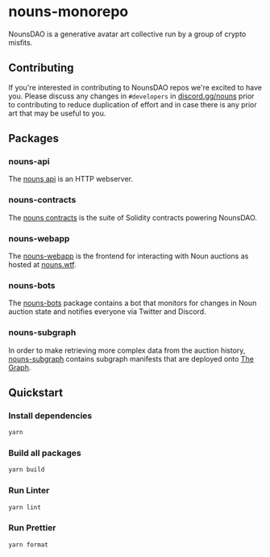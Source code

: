 # nouns-monorepo

NounsDAO is a generative avatar art collective run by a group of crypto misfits.

## Contributing

If you're interested in contributing to NounsDAO repos we're excited to have you. Please discuss any changes in `#developers` in [discord.gg/nouns](https://discord.gg/nouns) prior to contributing to reduce duplication of effort and in case there is any prior art that may be useful to you.

## Packages

### nouns-api

The [nouns api](packages/nouns-api) is an HTTP webserver.

### nouns-contracts

The [nouns contracts](packages/nouns-contracts) is the suite of Solidity contracts powering NounsDAO.

### nouns-webapp

The [nouns-webapp](packages/nouns-webapp) is the frontend for interacting with Noun auctions as hosted at [nouns.wtf](https://nouns.wtf).

### nouns-bots

The [nouns-bots](packages/nouns-bots) package contains a bot that monitors for changes in Noun auction state and notifies everyone via Twitter and Discord.

### nouns-subgraph

In order to make retrieving more complex data from the auction history, [nouns-subgraph](packages/nouns-subgraph) contains subgraph manifests that are deployed onto [The Graph](https://thegraph.com).

## Quickstart

### Install dependencies

```sh
yarn
```

### Build all packages

```sh
yarn build
```

### Run Linter

```sh
yarn lint
```

### Run Prettier

```sh
yarn format
```
